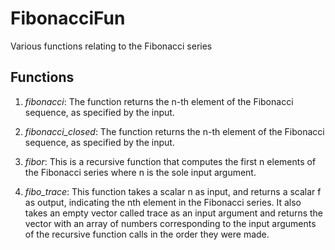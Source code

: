 # FibonacciFun
Various functions relating to the Fibonacci series

## Functions

1. *fibonacci*: The function returns the n-th element of the Fibonacci sequence, as specified by the input.

2. *fibonacci_closed*: The function returns the n-th element of the Fibonacci sequence, as specified by the input.

3. *fibor*: This is a recursive function that computes the first n elements of the Fibonacci series where n is the sole input argument.

4. *fibo_trace*: This function takes a scalar n as input, and returns a scalar f as output, indicating the nth element in the Fibonacci series. It also takes an empty vector called trace as an input argument and returns the vector with an array of numbers corresponding to the input arguments of the recursive function calls in the order they were made.
